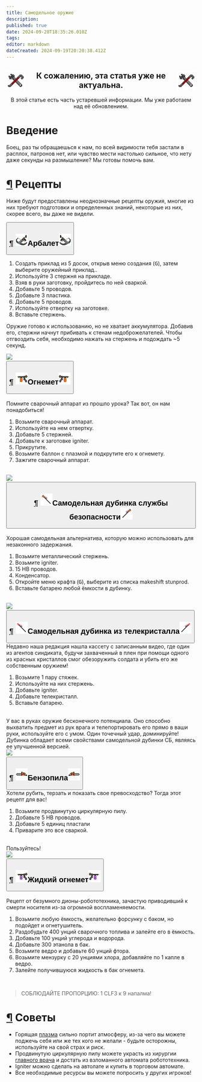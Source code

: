 ```yaml
---
title: Самодельное оружие
description: 
published: true
date: 2024-09-28T18:35:26.010Z
tags: 
editor: markdown
dateCreated: 2024-09-19T20:20:38.412Z
---
```


<center><div class="warning-banner">
  <img src="/guides/engineering.png" style="float: left; margin-right: 10px; width: 50px; height: 50px;">
  <img src="/guides/engineering.png" style="float: right; margin-left: 10px; width: 50px; height: 50px;">
  <h2>К сожалению, эта статья уже не актуальна.</h2>
  <p>В этой статье есть часть устаревшей информации. Мы уже работаем над её обновлением.</p>
</div>
</center>

<h1>Введение</h1>
<p>Боец, раз ты обращаешься к нам, по всей видимости тебя застали в расплох, патронов нет, или чувство мести настолько сильное, что нету даже секунды на размышление? Мы готовы помочь вам.</p>
<h1 id="рецепты" class="toc-header"><a class="toc-anchor" href="#рецепты">¶</a> Рецепты</h1>
<p>Ниже будут предоставлены неоднозначные рецепты оружия, многие из них требуют подготовки и определенных знаний, некоторые из них, скорее всего, вы даже не видели.</p>
<button type="button" class="collapsible">
  <h2 id="арбалет" class="toc-header"><a class="toc-anchor" href="#арбалет">¶</a> <img class="imgzagolovki" src="/guides/handmadeweapons/arbaletrevertfix.png">Арбалет<img class="imgzagolovki" src="/guides/handmadeweapons/arbalet.png"></h2>
</button>
<div class="content">
	<div class="imageBox">
  <div>
		<ol>
    <li>Создать приклад из 5 досок, открыв меню создания (<kbd>G</kbd>), затем выберите оружейный приклад..</li>
    <li>Используйте 3 стержня на прикладе.</li>
    <li>Взяв в руки заготовку, пройдитесь по ней сваркой.</li>
    <li>Добавьте 5 проводов.</li>
    <li>Добавьте 3 пластика.</li>
    <li>Добавьте 5 проводов.</li>
    <li>Используйте отвертку на заготовке.</li>
    <li>Вставьте стержень.</li>
  </ol>
<p>Оружие готово к использованию, но не хватает аккумулятора. Добавив его, стержни начнут прибивать к стенам недоброжелателей. Чтобы отгвоздить себя, необходимо нажать на стержень и подождать ~5 секунд.</p>
</div>
<img src="/samodelgunresources1.png">
 </div>
</div>
<button type="button" class="collapsible">
  <h2 id="огнемет" class="toc-header"><a class="toc-anchor" href="#огнемет">¶</a> <img class="imgzagolovki" src="/guides/handmadeweapons/ognemetrevert.png">Огнемет<img class="imgzagolovki" src="/guides/handmadeweapons/ognemet.png"></h2>
</button>
<div class="content">
	<div class="imageBox">
  <div>
  <br>Помните сварочный аппарат из прошло урока? Так вот, он нам понадобиться!
  <ol>
    <li>Возьмите сварочный аппарат.</li>
    <li>Используйте на нем отвертку.</li>
    <li>Добавьте 5 стержней.</li>
    <li>Добавьте к заготовке igniter.</li>
    <li>Прикрутите.</li>
    <li>Возьмите баллон с плазмой и подкрутите его к огнемету.</li>
    <li>Зажгите сварочный аппарат.</li>
  </ol>
  <br>
</div>
<img src="/resources2.png">
 </div>
</div>
<button type="button" class="collapsible">
  <h2 id="самодельная-дубинка-службы-безопасности" class="toc-header"><a class="toc-anchor" href="#самодельная-дубинка-службы-безопасности">¶</a> <img class="imgzagolovki" src="/guides/handmadeweapons/stunprodrevert.png">Самодельная дубинка службы безопасности<img class="imgzagolovki" src="/guides/handmadeweapons/stunprod.png"></h2>
</button>
<div class="content">
	<div class="imageBox">
  <div>
 <br>Хорошая самодельная альтернатива, которую можно использовать для незаконного задержания.
  <ol>
    <li>Возьмите металлический стержень.</li>
    <li>Возьмите igniter.</li>
    <li>15 НВ проводов.</li>
    <li>Конденсатор.</li>
    <li>Откройте меню крафта (<kbd>G</kbd>), выберите из списка makeshift stunprod.
</li>
    <li>Вставьте батарею любой ёмкости в дубинку.</li>
  </ol>
  <br>
</div>
<img src="/resources6.png">
 </div>
</div>
<button type="button" class="collapsible">
  <h2 id="самодельная-дубинка-из-телекристалла" class="toc-header"><a class="toc-anchor" href="#самодельная-дубинка-из-телекристалла">¶</a> <img class="imgzagolovki" src="/guides/handmadeweapons/telebatonrevert.png">Самодельная дубинка из телекристалла<img class="imgzagolovki" src="/guides/handmadeweapons/telebaton.png"></h2>
</button>
<div class="content">
	<div class="imageBox">
  <div>
 Недавно наша редакция нашла кассету с записанным видео, где один из агентов синдиката, будучи захваченный в плен при помощи одного из красных кристаллов смог обезоружить солдата и убить его же собственным оружием!
  <ol>
    <li>Возьмите 1 пару стяжек.</li>
    <li>Используйте на них стержень.</li>
    <li>Добавьте igniter.</li>
    <li>Добавьте телекристалл.</li>
    <li>Вставьте батарею.</li>
  </ol>
<br>У вас в руках оружие бесконечного потенциала. Оно способно выхватить предмет из рук врага и телепортировать его прямо в ваши руки, используйте его с умом. Один точечный удар, доминируйте!
Дубинка обладает всеми свойствами самодельной дубинки СБ, являясь ее улучшенной версией.
</div>
<img src="/resources3.png">
 </div>
</div><div>

</div><button type="button" class="collapsible">
  <h2 id="бензопила" class="toc-header"><a class="toc-anchor" href="#бензопила">¶</a> <img class="imgzagolovki" src="/guides/handmadeweapons/chainsaw.png">Бензопила<img class="imgzagolovki" src="/guides/handmadeweapons/chainsawrevert.png"></h2>
</button>
<div class="content">
	<div class="imageBox">
  <div>
  Хотели рубить, терзать и показать свое превосходство? Тогда этот рецепт для вас!
  <ol>
    <li>Возьмите продвинутую циркулярную пилу.</li>
    <li>Добавьте 5 НВ проводов.</li>
    <li>Добавьте 5 единиц пластали</li>
    <li>Приварите это все сваркой.</li>
  </ol>
  <br>Пользуйтесь!
</div>
<img src="/resources4.png">
 </div>
</div>
<button type="button" class="collapsible">
  <h2 id="жидкий-огнемет" class="toc-header"><a class="toc-anchor" href="#жидкий-огнемет">¶</a> <img class="imgzagolovki" src="/guides/handmadeweapons/jognemetrevert.png">Жидкий огнемет<img class="imgzagolovki" src="/guides/handmadeweapons/jognemet.png"></h2>
</button>
<div class="content">
  <div>
  <br>Рецепт от безумного дионы-робототехника,  зачастую приводивший к смерти носителя из-за огромной воспламеняемости.
  <ol>
    <li>Возьмите любую ёмкость, желательно форсунку с баком, но подойдет и огнетушитель.</li>
    <li>Раздобудьте 400 унций сварочного топлива и залейте его в ёмкость.</li>
    <li>Добавьте 100 унций углерода и водорода.</li>
    <li>Добавьте 300 этанола в бак.</li>
    <li>Возьмите ведро и добавьте 60 унций фтора.</li>
    <li>Возьмите мензурку с 20 унциями хлора, добавляйте по 1 капле в ведро.</li>
		<li>Залейте получившуюся жидкость в бак огнемета.</li>
  </ol>
  <br>
<blockquote class="is-warning">
<p>СОБЛЮДАЙТЕ ПРОПОРЦИЮ: 1 CLF3 к 9 напалма!</p>
</blockquote>
</div>
 </div><div>

</div><h1 id="советы" class="toc-header"><a class="toc-anchor" href="#советы">¶</a> Советы</h1>
<ul>
<li>Горящая <a href="/guides/pipes" class="is-internal-link is-valid-page">плазма</a> сильно портит атмосферу, из-за чего вы можете поджечь себя или же тех кого не желали - будьте осторожны, используйте на свой страх и риск.</li>
<li>Продвинутую циркулярную пилу можете украсть из хирургии <a href="/roles/chiefmedicalofficer" class="is-internal-link is-valid-page">главного врача</a> и достать из взломанного автомата робототехника.</li>
<li>Igniter можно сделать на автолате и купить в торговом автомате.</li>
<li>Все необходимые ресурсы вы можете попросить у других игроков!</li>
</ul>
</div>